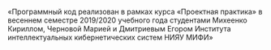 «Программный код реализован в рамках курса «Проектная практика» в весеннем семестре 2019/2020 учебного года студентами Михеенко Кириллом, Черновой Марией и Дмитриевым Егором Института интеллектуальных кибернетических систем НИЯУ МИФИ»
